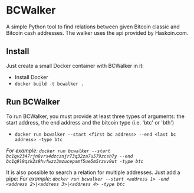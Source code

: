 # BCWalker
A simple Python tool to find relations between given Bitcoin classic and Bitcoin cash addresses. The walker uses the api provided by Haskoin.com.

## Install
Just create a small Docker container with BCWalker in it:
- Install Docker
- `docker build -t bcwalker .`

## Run BCWalker
To run BCWalker, you must provide at least three types of arguments: the start address, the end address and the bitcoin type (i.e. 'btc' or 'bth')

- `docker run bcwalker --start <first bc address> --end <last bc address> -type btc`

<i>For example: `docker run bcwalker --start bc1qv2347rjn8vrs4dzcznjr73q32za7u579zcsh7y --end bc1q9l9qzk2s9hvfwzz3mzucepamf5ue5m5rzvv9ut -type btc`</i>

It is also possible to search a relation for multiple addresses. Just add a pipe:
<i>For example: `docker run bcwalker --start <address 1> -end <address 2>|<address 3>|<address 4> -type btc`</i>
